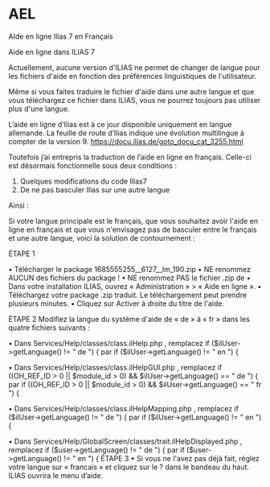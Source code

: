 # AEL
AIde en ligne Ilias 7 en Français

Aide en ligne dans ILIAS 7

Actuellement, aucune version d'ILIAS ne permet de changer de langue pour les fichiers d'aide en fonction des préférences linguistiques de l'utilisateur.

Même si vous faites traduire le fichier d'aide dans une autre langue et que vous téléchargez ce fichier dans ILIAS, vous ne pourrez toujours pas utiliser plus d'une langue.

L’aide en ligne d’Ilias est à ce jour disponible uniquement en langue allemande.
La feuille de route d’Ilias indique une évolution multilingue à compter de la version 9.
https://docu.ilias.de/goto_docu_cat_3255.html

Toutefois j’ai entrepris la traduction de l’aide en ligne en français. Celle-ci est désormais fonctionnelle sous deux conditions :

1.	Quelques modifications du code Ilias7
2.	De ne pas basculer Ilias sur une autre langue

Ainsi :

Si votre langue principale est le français, que vous souhaitez avoir l'aide en ligne en français et que vous n'envisagez pas de basculer entre le français et une autre langue, voici la solution de contournement :

ÉTAPE 1

•	Télécharger le package 1685555255__6127__lm_190.zip
•	NE renommez AUCUN des fichiers du package !
•	NE renommez PAS le fichier .zip de 
•	Dans votre installation ILIAS, ouvrez « Administration » > « Aide en ligne ».
•	Téléchargez votre package .zip traduit. Le téléchargement peut prendre plusieurs minutes.
•	Cliquez sur Activer à droite du titre de l'aide.

ÉTAPE 2
Modifiez la langue du système d'aide de « de » à « fr » dans les quatre fichiers suivants :

•	Dans Services/Help/classes/class.ilHelp.php
, remplacez
if ($ilUser->getLanguage() != " de ") {
par
if ($ilUser->getLanguage() != " en ") {

•	Dans Services/Help/classes/class.ilHelpGUI.php
, remplacez
if ((OH_REF_ID > 0 || $module_id > 0) && $ilUser->getLanguage() == " de ") {
par
if ((OH_REF_ID > 0 || $module_id > 0) && $ilUser->getLanguage() == " fr ") {


•	Dans Services/Help/classes/class.ilHelpMapping.php
, remplacez
if ($ilUser->getLanguage() != " de ") {
par
if ($ilUser->getLanguage() != " en ") {

•	Dans Services/Help/GlobalScreen/classes/trait.ilHelpDisplayed.php
, remplacez
if ($user->getLanguage() != " de ") {
par
if ($user->getLanguage() != " en ") {
ÉTAPE 3
•	Si vous ne l'avez pas déjà fait, réglez votre langue sur « francais » et cliquez sur le ? dans le bandeau du haut.
ILIAS ouvrira le menu d’aide.


